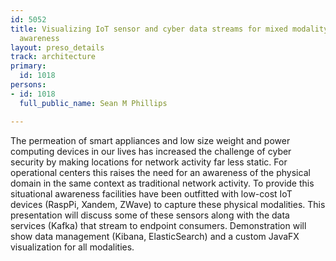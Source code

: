 ```yaml
---
id: 5052
title: Visualizing IoT sensor and cyber data streams for mixed modality situational
  awareness
layout: preso_details
track: architecture
primary:
  id: 1018
persons:
- id: 1018
  full_public_name: Sean M Phillips

---
```

The permeation of smart appliances and low size weight and power computing devices in our lives has increased the challenge of cyber security by making locations for network activity far less static. For operational centers this raises the need for an awareness of the physical domain in the same context as traditional network activity. To provide this situational awareness facilities have been outfitted with low-cost IoT devices (RaspPi, Xandem, ZWave) to capture these physical modalities. This presentation will discuss some of these sensors along with the data services (Kafka) that stream to endpoint consumers. Demonstration will show data management (Kibana, ElasticSearch) and a custom JavaFX visualization for all modalities.
